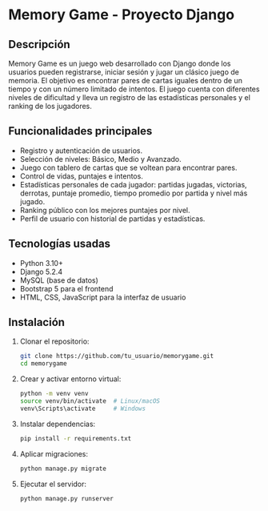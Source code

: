 # Memory Game - Proyecto Django

## Descripción

Memory Game es un juego web desarrollado con Django donde los usuarios pueden registrarse, iniciar sesión y jugar un clásico juego de memoria. El objetivo es encontrar pares de cartas iguales dentro de un tiempo y con un número limitado de intentos. El juego cuenta con diferentes niveles de dificultad y lleva un registro de las estadísticas personales y el ranking de los jugadores.



## Funcionalidades principales

- Registro y autenticación de usuarios.
- Selección de niveles: Básico, Medio y Avanzado.
- Juego con tablero de cartas que se voltean para encontrar pares.
- Control de vidas, puntajes e intentos.
- Estadísticas personales de cada jugador: partidas jugadas, victorias, derrotas, puntaje promedio, tiempo promedio por partida y nivel más jugado.
- Ranking público con los mejores puntajes por nivel.
- Perfil de usuario con historial de partidas y estadísticas.



## Tecnologías usadas

- Python 3.10+
- Django 5.2.4
- MySQL (base de datos)
- Bootstrap 5 para el frontend
- HTML, CSS, JavaScript para la interfaz de usuario



## Instalación

1. Clonar el repositorio:

   ```bash
   git clone https://github.com/tu_usuario/memorygame.git
   cd memorygame

2. Crear y activar entorno virtual:

   ```bash
   python -m venv venv
   source venv/bin/activate  # Linux/macOS
   venv\Scripts\activate     # Windows

3. Instalar dependencias:

   ```bash
   pip install -r requirements.txt

4. Aplicar migraciones:

   ```bash
   python manage.py migrate

5. Ejecutar el servidor:

   ```bash
   python manage.py runserver